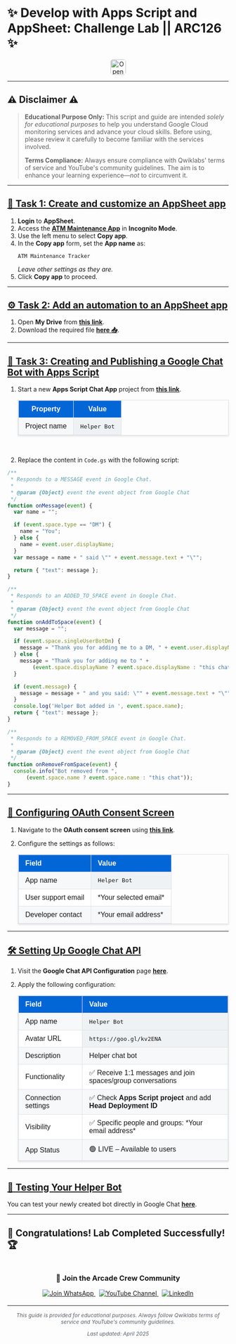 # ✨ Develop with Apps Script and AppSheet: Challenge Lab || ARC126 ✨
<div align="center">
<a href="https://www.cloudskillsboost.google/focuses/66584?parent=catalog" target="_blank" rel="noopener noreferrer" style="text-decoration: none;">
    <img src="https://img.shields.io/badge/Open_Lab-Cloud_Skills_Boost-4285F4?style=for-the-badge&logo=google&logoColor=white&labelColor=34A853" alt="Open Lab Badge" style="height: 35px; border-radius: 5px; transition: transform 0.2s ease-in-out;" onmouseover="this.style.transform='scale(1.05)'" onmouseout="this.style.transform='scale(1)'">
  </a>
</div>

---

## ⚠️ Disclaimer ⚠️

> **Educational Purpose Only:** This script and guide are intended *solely for educational purposes* to help you understand Google Cloud monitoring services and advance your cloud skills. Before using, please review it carefully to become familiar with the services involved.
>
> **Terms Compliance:** Always ensure compliance with Qwiklabs' terms of service and YouTube's community guidelines. The aim is to enhance your learning experience—*not* to circumvent it.

---

## <ins>📝 Task 1: Create and customize an AppSheet app</ins>

1.  **Login** to **AppSheet**.
2.  Access the **[ATM Maintenance App](https://www.appsheet.com/template/AppDef?appName=ATMMaintenance-925818016)** in **Incognito Mode**.
3.  Use the left menu to select **Copy app**.
4.  In the **Copy app** form, set the **App name** as:
    ```plaintext
    ATM Maintenance Tracker
    ```
    *Leave other settings as they are.*
5.  Click **Copy app** to proceed.

---

## <ins>⚙️ Task 2: Add an automation to an AppSheet app</ins>

1.  Open **My Drive** from **[this link](https://drive.google.com/drive/my-drive)**.
2.  Download the required file **[here 📥](https://drive.google.com/drive/folders/1M2BF3Tm3r5c7CXZAkJzVfMM6IAryMyvm?usp=sharing)**.

---

## <ins>🤖 Task 3: Creating and Publishing a Google Chat Bot with Apps Script</ins>

1.  Start a new **Apps Script Chat App** project from **[this link](https://script.google.com/home/projects/create?template=hangoutsChat)**.

    <table style="width:100%; border: 1px solid #dfe2e5; border-collapse: collapse; text-align: center; font-family: sans-serif; box-shadow: 0 2px 4px rgba(0,0,0,0.1);">
      <thead style="background-color: #0366d6; color: #ffffff;">
        <tr>
          <th style="padding: 10px 15px; border: 1px solid #dfe2e5;">Property</th>
          <th style="padding: 10px 15px; border: 1px solid #dfe2e5;">Value</th>
        </tr>
      </thead>
      <tbody>
        <tr style="background-color: #f6f8fa; border-top: 1px solid #dfe2e5;">
          <td style="padding: 10px 15px; border: 1px solid #dfe2e5;">Project name</td>
          <td style="padding: 10px 15px; border: 1px solid #dfe2e5; font-family: monospace; background-color: #eff2f5;">Helper Bot</td>
        </tr>
      </tbody>
    </table>
    <br/>

2.  Replace the content in `Code.gs` with the following script:

   ```javascript
   /**
    * Responds to a MESSAGE event in Google Chat.
    *
    * @param {Object} event the event object from Google Chat
    */
   function onMessage(event) {
     var name = "";

     if (event.space.type == "DM") {
       name = "You";
     } else {
       name = event.user.displayName;
     }
     var message = name + " said \"" + event.message.text + "\"";

     return { "text": message };
   }

   /**
    * Responds to an ADDED_TO_SPACE event in Google Chat.
    *
    * @param {Object} event the event object from Google Chat
    */
   function onAddToSpace(event) {
     var message = "";

     if (event.space.singleUserBotDm) {
       message = "Thank you for adding me to a DM, " + event.user.displayName + "!";
     } else {
       message = "Thank you for adding me to " +
           (event.space.displayName ? event.space.displayName : "this chat");
     }

     if (event.message) {
       message = message + " and you said: \"" + event.message.text + "\"";
     }
     console.log('Helper Bot added in ', event.space.name);
     return { "text": message };
   }

   /**
    * Responds to a REMOVED_FROM_SPACE event in Google Chat.
    *
    * @param {Object} event the event object from Google Chat
    */
   function onRemoveFromSpace(event) {
     console.info("Bot removed from ",
         (event.space.name ? event.space.name : "this chat"));
   }
   ```

---

## <ins>🔧 Configuring OAuth Consent Screen</ins>

1.  Navigate to the **OAuth consent screen** using **[this link](https://console.cloud.google.com/apis/credentials/consent)**.
2.  Configure the settings as follows:

    <table style="width:100%; border: 1px solid #dfe2e5; border-collapse: collapse; text-align: left; font-family: sans-serif; box-shadow: 0 2px 4px rgba(0,0,0,0.1);">
      <thead style="background-color: #0366d6; color: #ffffff;">
        <tr>
          <th style="padding: 10px 15px; border: 1px solid #dfe2e5;">Field</th>
          <th style="padding: 10px 15px; border: 1px solid #dfe2e5;">Value</th>
        </tr>
      </thead>
      <tbody>
        <tr style="background-color: #f6f8fa; border-top: 1px solid #dfe2e5;">
          <td style="padding: 10px 15px; border: 1px solid #dfe2e5;">App name</td>
          <td style="padding: 10px 15px; border: 1px solid #dfe2e5; font-family: monospace; background-color: #eff2f5;">Helper Bot</td>
        </tr>
        <tr style="background-color: #ffffff; border-top: 1px solid #dfe2e5;">
          <td style="padding: 10px 15px; border: 1px solid #dfe2e5;">User support email</td>
          <td style="padding: 10px 15px; border: 1px solid #dfe2e5;">*Your selected email*</td>
        </tr>
        <tr style="background-color: #f6f8fa; border-top: 1px solid #dfe2e5;">
          <td style="padding: 10px 15px; border: 1px solid #dfe2e5;">Developer contact</td>
          <td style="padding: 10px 15px; border: 1px solid #dfe2e5;">*Your email address*</td>
        </tr>
      </tbody>
    </table>

---

## <ins>🛠️ Setting Up Google Chat API</ins>

1.  Visit the **Google Chat API Configuration** page **[here](https://console.cloud.google.com/apis/api/chat.googleapis.com/hangouts-chat)**.
2.  Apply the following configuration:

    <table style="width:100%; border: 1px solid #dfe2e5; border-collapse: collapse; text-align: left; font-family: sans-serif; box-shadow: 0 2px 4px rgba(0,0,0,0.1);">
      <thead style="background-color: #0366d6; color: #ffffff;">
        <tr>
          <th style="padding: 10px 15px; border: 1px solid #dfe2e5;">Field</th>
          <th style="padding: 10px 15px; border: 1px solid #dfe2e5;">Value</th>
        </tr>
      </thead>
      <tbody>
        <tr style="background-color: #f6f8fa; border-top: 1px solid #dfe2e5;">
          <td style="padding: 10px 15px; border: 1px solid #dfe2e5;">App name</td>
          <td style="padding: 10px 15px; border: 1px solid #dfe2e5; font-family: monospace; background-color: #eff2f5;">Helper Bot</td>
        </tr>
        <tr style="background-color: #ffffff; border-top: 1px solid #dfe2e5;">
          <td style="padding: 10px 15px; border: 1px solid #dfe2e5;">Avatar URL</td>
          <td style="padding: 10px 15px; border: 1px solid #dfe2e5; font-family: monospace; background-color: #eff2f5;">https://goo.gl/kv2ENA</td>
        </tr>
        <tr style="background-color: #f6f8fa; border-top: 1px solid #dfe2e5;">
          <td style="padding: 10px 15px; border: 1px solid #dfe2e5;">Description</td>
          <td style="padding: 10px 15px; border: 1px solid #dfe2e5;">Helper chat bot</td>
        </tr>
        <tr style="background-color: #ffffff; border-top: 1px solid #dfe2e5;">
          <td style="padding: 10px 15px; border: 1px solid #dfe2e5;">Functionality</td>
          <td style="padding: 10px 15px; border: 1px solid #dfe2e5;">✅ Receive 1:1 messages and join spaces/group conversations</td>
        </tr>
        <tr style="background-color: #f6f8fa; border-top: 1px solid #dfe2e5;">
          <td style="padding: 10px 15px; border: 1px solid #dfe2e5;">Connection settings</td>
          <td style="padding: 10px 15px; border: 1px solid #dfe2e5;">✅ Check <b>Apps Script project</b> and add <b>Head Deployment ID</b></td>
        </tr>
        <tr style="background-color: #ffffff; border-top: 1px solid #dfe2e5;">
          <td style="padding: 10px 15px; border: 1px solid #dfe2e5;">Visibility</td>
          <td style="padding: 10px 15px; border: 1px solid #dfe2e5;">✅ Specific people and groups: *Your email address*</td>
        </tr>
        <tr style="background-color: #f6f8fa; border-top: 1px solid #dfe2e5;">
          <td style="padding: 10px 15px; border: 1px solid #dfe2e5;">App Status</td>
          <td style="padding: 10px 15px; border: 1px solid #dfe2e5;">🟢 LIVE – Available to users</td>
        </tr>
      </tbody>
    </table>

---

## <ins>🧪 Testing Your Helper Bot</ins>

You can test your newly created bot directly in Google Chat **[here](https://mail.google.com/chat/u/0/#chat/home)**.

---

## 🎉 **Congratulations! Lab Completed Successfully!** 🏆  

<div align="center" style="padding: 5px;">
  <h3>📱 Join the Arcade Crew Community</h3>
  
  <a href="https://chat.whatsapp.com/KkNEauOhBQXHdVcmqIlv9F">
    <img src="https://img.shields.io/badge/Join_WhatsApp-25D366?style=for-the-badge&logo=whatsapp&logoColor=white" alt="Join WhatsApp">
  </a>
  &nbsp;
  <a href="https://www.youtube.com/@Arcade61432?sub_confirmation=1">
    <img src="https://img.shields.io/badge/Subscribe-Arcade%20Crew-FF0000?style=for-the-badge&logo=youtube&logoColor=white" alt="YouTube Channel">
  </a>
  &nbsp;
  <a href="https://www.linkedin.com/in/gourav61432/">
    <img src="https://img.shields.io/badge/LINKEDIN-Gourav%20Sen-0077B5?style=for-the-badge&logo=linkedin&logoColor=white" alt="LinkedIn">
</a>


</div>

---

<div align="center">
  <p style="font-size: 12px; color: #586069;">
    <em>This guide is provided for educational purposes. Always follow Qwiklabs terms of service and YouTube's community guidelines.</em>
  </p>
  <p style="font-size: 12px; color: #586069;">
    <em>Last updated: April 2025</em>
  </p>
</div>
